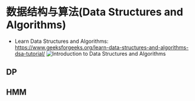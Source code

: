 # 数据结构与算法(Data Structures and Algorithms)

* Learn Data Structures and Algorithms: https://www.geeksforgeeks.org/learn-data-structures-and-algorithms-dsa-tutorial/
![Introduction to Data Structures and Algorithms](https://media.geeksforgeeks.org/wp-content/cdn-uploads/20221017172544/Introduction-to-Data-Structures-and-Algorithms-DSA.png)

## DP

## HMM



